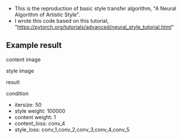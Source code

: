 - This is the reproduction of basic style transfer algorithm, "A Neural Algorithm of Artistic Style".
- I wrote this code based on this tutorial, "https://pytorch.org/tutorials/advanced/neural_style_tutorial.html"

## Example result
content image

style image

result

condition
- itersize: 50
- style weight: 100000
- content weight: 1
- content_loss: conv_4
- style_loss: conv_1,conv_2,conv_3,conv_4,conv_5